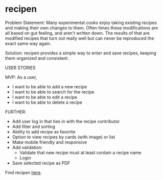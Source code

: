 # recipen

Problem Statement:
Many experimental cooks enjoy taking existing recipes and making their own changes to them. Often times these modifications are all based on gut feeling, and aren't written down. The results of that are modified recipes that turn out really well but can never be reproduced the exact same way again.

Solution:
recipen provides a simple way to enter and save recipes, keeping them organized and consistent.


USER STORIES

MVP:
As a user,
- I want to be able to add a new recipe
- I want to be able to search for the recipe
- I want to be able to edit a recipe
- I want to be able to delete a recipe

FURTHER:
- Add user log in that ties in with the recipe contributor
- Add filter and sorting
- Ability to add recipe as favorite
- Option to view recipes by cards (with image) or list
- Make mobile friendly and responsive
- Add validation:
  - Validate that new recipe must at least contain a recipe name
  - Login
- Save selected recipe as PDF

Find recipen [here](https://recipen.herokuapp.com/).